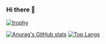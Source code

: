 ### Hi there 👋

<!--
**jakezrs/jakezrs** is a ✨ _special_ ✨ repository because its `README.md` (this file) appears on your GitHub profile.

Here are some ideas to get you started:

- 🔭 I’m currently working on ...
- 🌱 I’m currently learning ...
- 👯 I’m looking to collaborate on ...
- 🤔 I’m looking for help with ...
- 💬 Ask me about ...
- 📫 How to reach me: ...
- 😄 Pronouns: ...
- ⚡ Fun fact: ...
-->

[![trophy](https://github-profile-trophy.vercel.app/?username=jakezrs&theme=gruvbox)](https://github.com/ryo-ma/github-profile-trophy)

[![Anurag's GitHub stats](https://github-readme-stats.vercel.app/api?username=jakezrs&show_icons=true&theme=radical)](https://github.com/anuraghazra/github-readme-stats)
[![Top Langs](https://github-readme-stats.vercel.app/api/top-langs/?username=jakezrs&show_icons=true&theme=radical)](https://github.com/anuraghazra/github-readme-stats)
